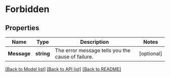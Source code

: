# Forbidden

## Properties

Name | Type | Description | Notes
------------ | ------------- | ------------- | -------------
**Message** | **string** | The error message tells you the cause of failure. |[optional] 

[[Back to Model list]](../README.md#documentation-for-models) [[Back to API list]](../README.md#documentation-for-api-endpoints) [[Back to README]](../README.md)


